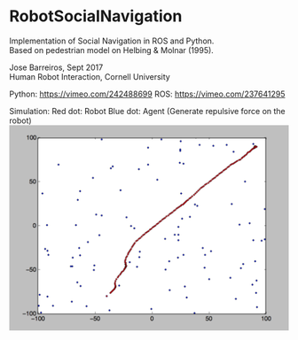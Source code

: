 # RobotSocialNavigation
Implementation of Social Navigation in ROS and Python.     	        
Based on pedestrian model on Helbing & Molnar (1995).

Jose Barreiros, Sept 2017		    		        
Human Robot Interaction, Cornell University       	

Python: https://vimeo.com/242488699
ROS: https://vimeo.com/237641295

Simulation:
Red dot: Robot
Blue dot: Agent (Generate repulsive force on the robot)
![alt text](https://raw.githubusercontent.com/JoseBarreiros/RobotSocialNavigation/master/Media/social%20navigation.png)
